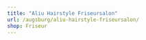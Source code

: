 ```yaml
---
title: "Aliu Hairstyle Friseursalon"
url: /augsburg/aliu-hairstyle-friseursalon/
shop: Friseur
---
```

